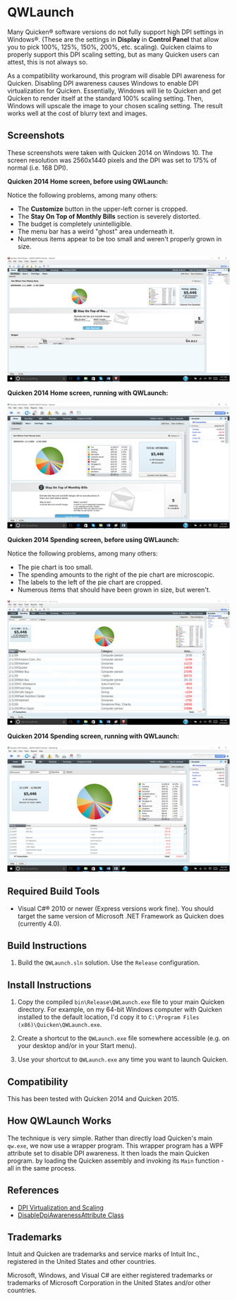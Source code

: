 # QWLaunch #

Many Quicken® software versions do not fully support high DPI settings in
Windows®.  (These are the settings in **Display** in **Control Panel** that
allow you to pick 100%, 125%, 150%, 200%, etc. scaling).  Quicken claims to
properly support this DPI scaling setting, but as many Quicken users can attest,
this is not always so.

As a compatibility workaround, this program will disable DPI awareness for
Quicken.  Disabling DPI awareness causes Windows to enable DPI virtualization
for Quicken.  Essentially, Windows will lie to Quicken and get Quicken to
render itself at the standard 100% scaling setting.  Then, Windows will upscale
the image to your chosen scaling setting.  The result works well at the cost of
blurry text and images.

## Screenshots ##

These screenshots were taken with Quicken 2014 on Windows 10.  The screen
resolution was 2560x1440 pixels and the DPI was set to 175% of normal (i.e.
168 DPI).

**Quicken 2014 Home screen, before using QWLaunch:**

Notice the following problems, among many others:

* The **Customize** button in the upper-left corner is cropped.
* The **Stay On Top of Monthly Bills** section is severely distorted.
* The budget is completely unintelligible.
* The menu bar has a weird "ghost" area underneath it.
* Numerous items appear to be too small and weren't properly grown in size.

![](img/Home-qw.png)

**Quicken 2014 Home screen, running with QWLaunch:**

![](img/Home-QWLaunch.png)

**Quicken 2014 Spending screen, before using QWLaunch:**

Notice the following problems, among many others:

* The pie chart is too small.
* The spending amounts to the right of the pie chart are microscopic.
* The labels to the left of the pie chart are cropped.
* Numerous items that should have been grown in size, but weren't.

![](img/Spending-qw.png)

**Quicken 2014 Spending screen, running with QWLaunch:**

![](img/Spending-QWLaunch.png)

## Required Build Tools ##

* Visual C#® 2010 or newer (Express versions work fine).  You should target the
  same version of Microsoft .NET Framework as Quicken does (currently 4.0).

## Build Instructions ##

1. Build the `QWLaunch.sln` solution.  Use the `Release` configuration.

## Install Instructions ##

1. Copy the compiled `bin\Release\QWLaunch.exe` file to your main Quicken
   directory.  For example, on my 64-bit Windows computer with Quicken installed
   to the default location, I'd copy it to `C:\Program Files
   (x86)\Quicken\QWLaunch.exe`.

1. Create a shortcut to the `QWLaunch.exe` file somewhere accessible (e.g. on
   your desktop and/or in your Start menu).

1. Use your shortcut to `QWLaunch.exe` any time you want to launch Quicken.

## Compatibility ##

This has been tested with Quicken 2014 and Quicken 2015.

## How QWLaunch Works ##

The technique is very simple.  Rather than directly load Quicken's main
`qw.exe`, we now use a wrapper program.  This wrapper program has a WPF
attribute set to disable DPI awareness.  It then loads the main Quicken program.
by loading the Quicken assembly and invoking its `Main` function - all in the
same process.

## References ##

* [DPI Virtualization and Scaling][1]
* [DisableDpiAwarenessAttribute Class][2]

[1]: https://msdn.microsoft.com/en-us/library/windows/desktop/dn469266(v=vs.85).aspx#dpi_virtualization_and_scaling
[2]: https://msdn.microsoft.com/en-us/library/system.windows.media.disabledpiawarenessattribute(v=vs.100).aspx

## Trademarks ##

Intuit and Quicken are trademarks and service marks of Intuit Inc., registered
in the United States and other countries.

Microsoft, Windows, and Visual C# are either registered trademarks or trademarks
of Microsoft Corporation in the United States and/or other countries.
